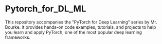 # Pytorch_for_DL_ML
This repository accompanies the "PyTorch for Deep Learning" series by Mr. Bourke. It provides hands-on code examples, tutorials, and projects to help you learn and apply PyTorch, one of the most popular deep learning frameworks.

